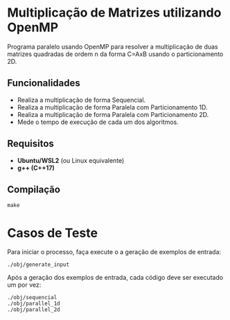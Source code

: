 # Multiplicação de Matrizes utilizando OpenMP

Programa paralelo usando OpenMP para resolver a multiplicação de duas matrizes quadradas de ordem n da forma C=AxB usando o particionamento 2D.

## Funcionalidades
- Realiza a multiplicação de forma Sequencial.
- Realiza a multiplicação de forma Paralela com Particionamento 1D.
- Realiza a multiplicação de forma Paralela com Particionamento 2D.
- Mede o tempo de execução de cada um dos algoritmos.

## Requisitos

- **Ubuntu/WSL2** (ou Linux equivalente)
- **g++ (C++17)**

## Compilação

    make

# Casos de Teste

Para iniciar o processo, faça execute o a geração de exemplos de entrada:
```
./obj/generate_input
```

Após a geração dos exemplos de entrada, cada código deve ser executado um por vez:
```
./obj/sequencial
./obj/parallel_1d
./obj/parallel_2d
```